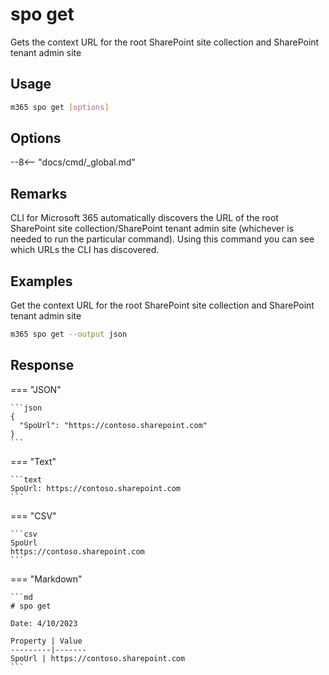 # spo get

Gets the context URL for the root SharePoint site collection and SharePoint tenant admin site

## Usage

```sh
m365 spo get [options]
```

## Options

--8<-- "docs/cmd/_global.md"

## Remarks

CLI for Microsoft 365 automatically discovers the URL of the root SharePoint site collection/SharePoint tenant admin site (whichever is needed to run the particular command). Using this command you can see which URLs the CLI has discovered.

## Examples

Get the context URL for the root SharePoint site collection and SharePoint tenant admin site

```sh
m365 spo get --output json
```

## Response

=== "JSON"

    ```json
    {
      "SpoUrl": "https://contoso.sharepoint.com"
    }
    ```

=== "Text"

    ```text
    SpoUrl: https://contoso.sharepoint.com
    ```

=== "CSV"

    ```csv
    SpoUrl
    https://contoso.sharepoint.com
    ```

=== "Markdown"

    ```md
    # spo get 

    Date: 4/10/2023

    Property | Value
    ---------|-------
    SpoUrl | https://contoso.sharepoint.com
    ```
